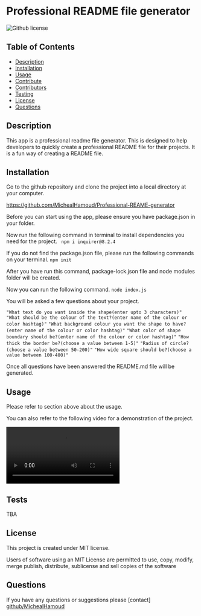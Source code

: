 # Professional README file generator
![Github license](https://img.shields.io/badge/license-MIT-blue)
## Table of Contents
* [Description](#description)
* [Installation](#installation)
* [Usage](#usage)
* [Contribute](#contribute)
* [Contributors](#contributors)
* [Testing](#tests)
* [License](#license)
* [Questions](#questions)
## Description
This app is a professional readme file generator. This is designed to help developers to quickly create a professional  README file for their projects. It is a fun way of creating a README file.


## Installation
Go to the github repository and clone the project into a local directory at your computer.

https://github.com/MichealHamoud/Professional-REAME-generator

Before you can start using the app, please ensure you have package.json in your folder. 

Now run the following command in terminal to install dependencies you need for the project.
` npm i inquirer@8.2.4`

If you do not find the package.json file, please run the following commands on your terminal.
`npm init`

After you have run this command, package-lock.json file and node modules folder will be created.

Now you can run the following command.
`node index.js`

You will be asked a few questions about your project.

`"What text do you want inside the shape(enter upto 3 characters)" `
` "What should be the colour of the text?(enter name of the colour or color hashtag)" `
` "What background colour you want the shape to have?(enter name of the colour or color hashtag)" `
` "What color of shape boundary should be?(enter name of the colour or color hashtag)" `
` "How thick the border be?(choose a value between 1-5)" `
` "Radius of circle?(choose a value between 50-200)" `
` "How wide square should be?(choose a value between 100-400)" `

Once all questions have been answered the README.md file will be generated.

## Usage
Please refer to section above about the usage.

You can also refer to the following video for a demonstration of the project.

<video src="readme%20file.mp4" controls title="Title"></video>

## Tests
TBA
## License
This project is created under MIT license.

Users of software using an MIT License are permitted to use, copy, modify, merge publish, distribute, sublicense and sell copies of the software


## Questions
If you have any questions or suggestions please [contact] [github/MichealHamoud](https://github.com/MichealHamoud)